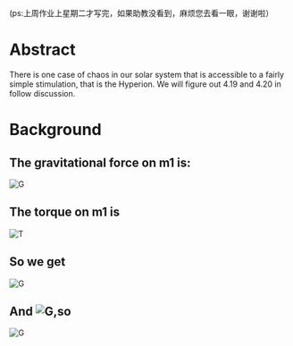 (ps:上周作业上星期二才写完，如果助教没看到，麻烦您去看一眼，谢谢啦）

# Abstract
  There is one case of chaos in our solar system that is accessible to a fairly simple stimulation, that is the Hyperion. We will figure out 4.19 and 4.20 in follow discussion.
# Background
## The gravitational force on m1 is:
![G](http://latex.codecogs.com/png.latex?F_{1}=\\frac{GMm_{1}}{r_{1}^3}(x_{1}i+y_{1}j))
## The torque on m1 is
![T](http://latex.codecogs.com/png.latex?\\tau_{1}=[(x_{1}-x_{c})i+(y_{1}-y_{c})j]*F_{1})
## So we get
![G](http://latex.codecogs.com/png.latex?\\frac{d\\omega}{dt}=\\frac{\\tau_{1}+\\tau_{2}}{I})
## And ![G](http://latex.codecogs.com/png.latex?I=m_{1}|r_{1}|^2+m_{2}|r_{2}|^2),so
![G](http://latex.codecogs.com/png.latex?\\frac{d\\omega}{dt}=-\\frac{3GM}{r_{c}^5}(x_{c}sin\\theta-y_{c}cos\\theta)(x_{c}cos\\theta+y_{c}sin\\theta))




